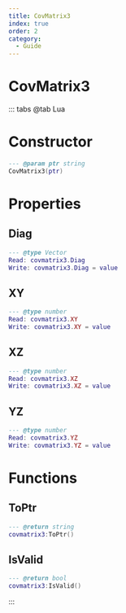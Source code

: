 ```yaml
---
title: CovMatrix3
index: true
order: 2
category:
  - Guide
---
```


# CovMatrix3

::: tabs
@tab Lua
# Constructor
```lua
--- @param ptr string
CovMatrix3(ptr)
```
# Properties
## Diag 
```lua
--- @type Vector
Read: covmatrix3.Diag
Write: covmatrix3.Diag = value
```
## XY 
```lua
--- @type number
Read: covmatrix3.XY
Write: covmatrix3.XY = value
```
## XZ 
```lua
--- @type number
Read: covmatrix3.XZ
Write: covmatrix3.XZ = value
```
## YZ 
```lua
--- @type number
Read: covmatrix3.YZ
Write: covmatrix3.YZ = value
```
# Functions
## ToPtr
```lua
--- @return string
covmatrix3:ToPtr()
```
## IsValid
```lua
--- @return bool
covmatrix3:IsValid()
```

:::